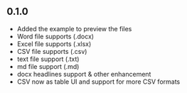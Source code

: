 ## 0.1.0

- Added the example to preview the files
- Word file supports (.docx)
- Excel file supports (.xlsx)
- CSV file supports (.csv)
- text file support (.txt)
- md file support (.md)
- docx headlines support & other enhancement
- CSV now as table UI and support for more CSV formats

